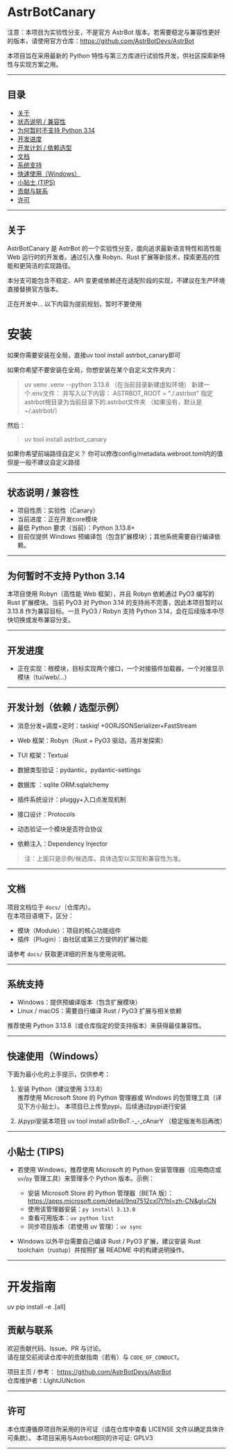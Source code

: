 # AstrBotCanary

注意：本项目为实验性分支，不是官方 AstrBot 版本。若需要稳定与兼容性更好的版本，请使用官方仓库：https://github.com/AstrBotDevs/AstrBot

本项目旨在采用最新的 Python 特性与第三方库进行试验性开发，供社区探索新特性与实现方案之用。

---

## 目录
- [关于](#关于)
- [状态说明 / 兼容性](#状态说明--兼容性)
- [为何暂时不支持 Python 3.14](#为何暂时不支持-python-314)
- [开发进度](#开发进度)
- [开发计划 / 依赖选型](#开发计划--依赖选型)
- [文档](#文档)
- [系统支持](#系统支持)
- [快速使用（Windows）](#快速使用windows)
- [小贴士 (TIPS)](#小贴士-tips)
- [贡献与联系](#贡献与联系)
- [许可](#许可)

---

## 关于
AstrBotCanary 是 AstrBot 的一个实验性分支，面向追求最新语言特性和高性能 Web 运行时的开发者。通过引入像 Robyn、Rust 扩展等新技术，探索更高的性能和更简洁的实现路径。

本分支可能包含不稳定、API 变更或依赖还在适配阶段的实现，不建议在生产环境直接替换官方版本。

正在开发中... 以下内容为提前规划，暂时不要使用

# 安装
如果你需要安装在全局，直接uv tool install astrbot_canary即可

如果你希望不要安装在全局，你想安装在某个自定义文件夹内：
> uv venv .venv --python 3.13.8 （在当前目录新建虚拟环境）
新建一个.env文件：
并写入以下内容：
ASTRBOT_ROOT = "./.astrbot"
指定astrbot根目录为当前目录下的.astrbot文件夹
（如果没有，默认是~/.astrbot/）

然后：
> uv tool install astrbot_canary

如果你希望前端路径自定义？
你可以修改config/metadata.webroot.toml内的值
但是一般不建议自定义路径


---

## 状态说明 / 兼容性
- 项目性质：实验性（Canary）
- 当前进度：正在开发core模块
- 最低 Python 要求（当前）：Python 3.13.8+
- 目前仅提供 Windows 预编译包（包含扩展模块）；其他系统需要自行编译依赖。

---

## 为何暂时不支持 Python 3.14
本项目使用 Robyn（高性能 Web 框架），并且 Robyn 依赖通过 PyO3 编写的 Rust 扩展模块。当前 PyO3 对 Python 3.14 的支持尚不完善，因此本项目暂时以 3.13.8 作为兼容目标。一旦 PyO3 / Robyn 支持 Python 3.14，会在后续版本中尽快切换或发布兼容分支。

---

## 开发进度
- 正在实现：根模块，目标实现两个接口，一个对接插件加载器，一个对接显示模块（tui/web/...）

---

## 开发计划（依赖 / 选型示例）
- 消息分发+调度+定时：taskiq! +0ORJSONSerializer+FastStream
- Web 框架：Robyn（Rust + PyO3 驱动，高并发探索）
- TUI 框架：Textual
- 数据类型验证：pydantic，pydantic-settings
- 数据库 ：sqlite
ORM:sqlalchemy
- 插件系统设计：pluggy+入口点发现机制
- 接口设计：Protocols

- 动态验证一个模块是否符合协议
- 依赖注入：Dependency Injector

> 注：上面只是示例/候选库，具体选型以实现和兼容性为准。

---

## 文档
项目文档位于 `docs/`（仓库内）。  
在本项目语境下，区分：
- 模块（Module）：项目的核心功能组件
- 插件（Plugin）：由社区或第三方提供的扩展功能

请参考 `docs/` 获取更详细的开发与使用说明。

---

## 系统支持
- Windows：提供预编译版本（包含扩展模块）
- Linux / macOS：需要自行编译 Rust / PyO3 扩展与相关依赖

推荐使用 Python 3.13.8（或仓库指定的受支持版本）来获得最佳兼容性。

---

## 快速使用（Windows）
下面为最小化的上手提示，仅供参考：

1. 安装 Python（建议使用 3.13.8）  
   推荐使用 Microsoft Store 的 Python 管理器或 Windows 的包管理工具（详见下方小贴士）。
本项目已上传至pypi，后续通过pypi进行安装


2. 从pypi安装本项目
uv tool install aStrBoT.-_-_cAnarY
（稳定版发布后再改）
---

## 小贴士 (TIPS)
- 若使用 Windows，推荐使用 Microsoft 的 Python 安装管理器（应用商店或 `uv`/`py` 管理工具）来管理多个 Python 版本。示例：  
  - 安装 Microsoft Store 的 Python 管理器（BETA 版）：https://apps.microsoft.com/detail/9nq7512cxl7t?hl=zh-CN&gl=CN  
  - 使用该管理器安装：`py install 3.13.8`
  - 查看可用版本：`uv python list`
  - 同步项目版本（若使用 uv 管理）：`uv sync`

- Windows 以外平台需要自己编译 Rust / PyO3 扩展，建议安装 Rust toolchain（rustup）并按照扩展 README 中的构建说明操作。

---

# 开发指南
uv pip install -e .[all]


## 贡献与联系
欢迎贡献代码、Issue、PR 与讨论。  
请在提交前阅读仓库中的贡献指南（若有）与 `CODE_OF_CONDUCT`。

项目主页 / 参考： https://github.com/AstrBotDevs/AstrBot  
仓库维护者：LIghtJUNction

---

## 许可
本仓库遵循原项目所采用的许可证（请在仓库中查看 LICENSE 文件以确定具体许可条款）。
本项目采用与Astrbot相同的许可证:
GPLV3

---

